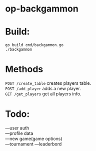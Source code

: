 # op-backgammon

# Build:
`go build cmd/backgammon.go`  
`./backgammon`

# Methods

`POST /create_table` creates players table.  
`POST /add_player` adds a new player.  
`GET /get_players` get all players info.  

# Todo:  
—user auth  
—profile data  
—new game(game options)  
—tournament
—leaderbord

